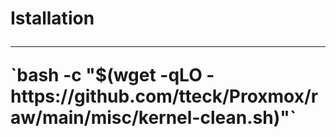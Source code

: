 <H1>Istallation
<hr>
`bash -c "$(wget -qLO - https://github.com/tteck/Proxmox/raw/main/misc/kernel-clean.sh)"`
